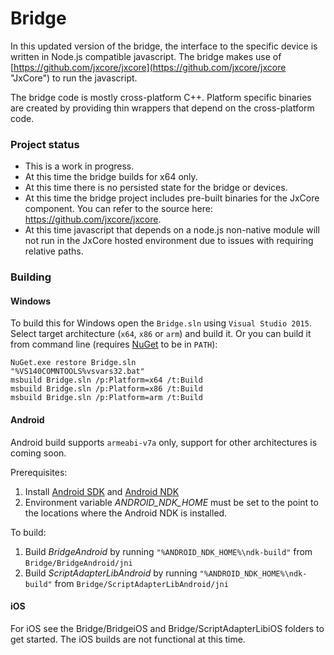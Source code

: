 # Bridge

In this updated version of the bridge, the interface to the specific device is written in Node.js compatible javascript. The bridge makes use of
[https://github.com/jxcore/jxcore](https://github.com/jxcore/jxcore "JxCore") to run the javascript.

The bridge code is mostly cross-platform C++. Platform specific binaries are created by providing thin wrappers that depend on the cross-platform code.

### Project status

* This is a work in progress.
* At this time the bridge builds for x64 only.
* At this time there is no persisted state for the bridge or devices.
* At this time the bridge project includes pre-built binaries for the JxCore component. You can refer to the source here: https://github.com/jxcore/jxcore.
* At this time javascript that depends on a node.js non-native module will not run in the JxCore hosted environment due to issues with requiring relative paths.

### Building

#### Windows
To build this for Windows open the `Bridge.sln` using `Visual Studio 2015`. Select target architecture (`x64`, `x86` or `arm`) and build it.
Or you can build it from command line (requires [NuGet](http://docs.nuget.org/consume/command-line-reference) to be in `PATH`):

```
NuGet.exe restore Bridge.sln
"%VS140COMNTOOLS%vsvars32.bat"
msbuild Bridge.sln /p:Platform=x64 /t:Build
msbuild Bridge.sln /p:Platform=x86 /t:Build
msbuild Bridge.sln /p:Platform=arm /t:Build
```
#### Android
Android build supports `armeabi-v7a` only, support for other architectures is coming soon.

Prerequisites:
 1. Install [Android SDK](http://developer.android.com/sdk/installing/index.html) and [Android NDK](http://developer.android.com/ndk/downloads/index.html)
 2. Environment variable _ANDROID_NDK_HOME_ must be set to the point to the locations where the Android NDK is installed.

To build:
 1. Build _BridgeAndroid_ by running `"%ANDROID_NDK_HOME%\ndk-build"` from `Bridge/BridgeAndroid/jni`
 2. Build _ScriptAdapterLibAndroid_ by running `"%ANDROID_NDK_HOME%\ndk-build"` from `Bridge/ScriptAdapterLibAndroid/jni`

#### iOS
For iOS see the Bridge/BridgeiOS and Bridge/ScriptAdapterLibiOS folders to get started. The iOS builds are not functional at this time.


